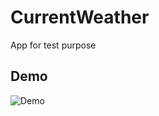 # CurrentWeather

App for test purpose

## Demo

![Demo](https://github.com/lgcolella/current-weather/raw/master/repository/demo.gif "Demo")
